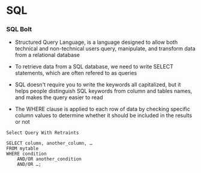 # SQL

### SQL Bolt

- Structured Query Language, is a language designed to allow both technical and non-technical users query, manipulate, and transform data from a relational database

- To retrieve data from a SQL database, we need to write SELECT statements, which are often refered to as queries

- SQL doesn't require you to write the keywords all capitalized, but it helps people distinguish SQL keywords from column and tables names, and makes the query easier to read

- The WHERE clause is applied to each row of data by checking specific column values to determine whether it should be included in the results or not

```
Select Query With Retraints

SELECT column, another_column, …
FROM mytable
WHERE condition
    AND/OR another_condition
    AND/OR …;

```

